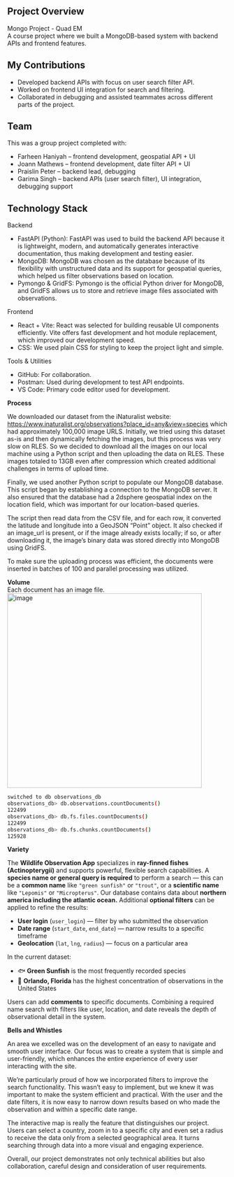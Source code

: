 ## Project Overview
Mongo Project - Quad EM  
A course project where we built a MongoDB-based system with backend APIs and frontend features.  

## My Contributions
- Developed backend APIs with focus on user search filter API.  
- Worked on frontend UI integration for search and filtering.  
- Collaborated in debugging and assisted teammates across different parts of the project.  

## Team
This was a group project completed with:  
- Farheen Haniyah – frontend development, geospatial API + UI  
- Joann Mathews – frontend development, date filter API + UI  
- Praislin Peter – backend lead, debugging  
- Garima Singh – backend APIs (user search filter), UI integration, debugging support  

## **Technology Stack**

Backend
- FastAPI (Python): FastAPI was used to build the backend API because it is lightweight, modern, and automatically generates interactive documentation, thus making development and testing easier.
- MongoDB: MongoDB was chosen as the database because of its flexibility with unstructured data and its support for geospatial queries, which helped us filter observations based on location.
- Pymongo & GridFS: Pymongo is the official Python driver for MongoDB, and GridFS allows us to store and retrieve image files associated with observations.

Frontend
- React + Vite: React was selected for building reusable UI components efficiently. Vite offers fast development and hot module replacement, which improved our development speed.
- CSS: We used plain CSS for styling to keep the project light and simple.

Tools & Utilities
- GitHub: For collaboration.
- Postman: Used during development to test API endpoints.
- VS Code: Primary code editor used for development.

**Process**

We downloaded our dataset from the iNaturalist website: https://www.inaturalist.org/observations?place_id=any&view=species
which had approximately 100,000 image URLS. Initially, we tried using this dataset as-is and then dynamically fetching the images, but this process was very slow on RLES. So we decided to download all the images on our local machine using a Python script and then uploading the data on RLES. These images totaled to 13GB even after compression which created additional challenges in terms of upload time.

Finally, we used  another Python script to populate our MongoDB database. This script began by establishing a connection to the MongoDB server. It also ensured that the database had a 2dsphere geospatial index on the location field, which was important for our location-based queries.

The script then read data from the CSV file,  and for each row, it converted the latitude and longitude into a GeoJSON “Point” object. It also checked if an image_url is present, or if the image already exists locally; if so, or after downloading it, the image’s binary data was stored directly into MongoDB using GridFS.

To make sure the uploading process was efficient, the documents were inserted in batches of 100 and parallel processing was utilized. 

**Volume**  
Each document has an image file.  
<img width="445" alt="image" src="https://github.com/user-attachments/assets/136a7228-8e2b-4e96-a615-65d1a199792c" />

```bash
switched to db observations_db
observations_db> db.observations.countDocuments()
122499
observations_db> db.fs.files.countDocuments()
122499
observations_db> db.fs.chunks.countDocuments()
125928
```

**Variety** 

The **Wildlife Observation App** specializes in **ray-finned fishes (Actinopterygii)** and supports powerful, flexible search capabilities. A **species name or general query is required** to perform a search — this can be a **common name** like `"green sunfish"` or `"trout"`, or a **scientific name** like `"Lepomis"` or `"Micropterus"`.
Our database contains data about **northern america including the atlantic ocean.**
Additional **optional filters** can be applied to refine the results:

- **User login** (`user_login`) — filter by who submitted the observation  
- **Date range** (`start_date`, `end_date`) — narrow results to a specific timeframe  
- **Geolocation** (`lat`, `lng`, `radius`) — focus on a particular area  

In the current dataset:
- 🐟 **Green Sunfish** is the most frequently recorded species  
- 📍 **Orlando, Florida** has the highest concentration of observations in the United States

Users can add **comments** to specific documents.
Combining a required name search with filters like user, location, and date reveals the depth of observational detail in the system.

**Bells and Whistles**

An area we excelled was on the development of an easy to navigate and smooth user interface. Our focus was to create a system that is simple and user-friendly, which enhances the entire experience of every user interacting with the site.

We’re particularly proud of how we incorporated filters to improve the search functionality. This wasn’t easy to implement, but we knew it was important to make the system efficient and practical. With the user and the date filters, it is now easy to narrow down results based on who made the observation and within a specific date range.

The interactive map is really the feature that distinguishes our project. Users can select a country, zoom in to a specific city and even set a radius to receive the data only from a selected geographical area. It turns searching through data into a more visual and engaging experience.

Overall, our project demonstrates not only technical abilities but also collaboration, careful design and consideration of user requirements. 
